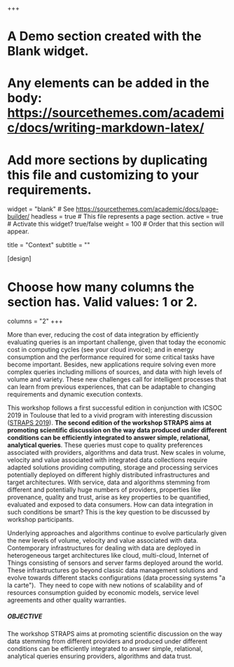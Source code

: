 +++
# A Demo section created with the Blank widget.
# Any elements can be added in the body: https://sourcethemes.com/academic/docs/writing-markdown-latex/
# Add more sections by duplicating this file and customizing to your requirements.

widget = "blank"  # See https://sourcethemes.com/academic/docs/page-builder/
headless = true  # This file represents a page section.
active = true  # Activate this widget? true/false
weight = 100  # Order that this section will appear.

title = "Context"
subtitle = ""

[design]
  # Choose how many columns the section has. Valid values: 1 or 2.
  columns = "2"
+++


More than ever, reducing the cost of data integration by efficiently evaluating queries is an important challenge, given that today the economic cost in computing cycles (see your cloud invoice); and in energy consumption and the performance required for some critical tasks have become important. Besides, new applications require solving even more complex queries including millions of sources, and data with high levels of volume and variety. These new challenges call for intelligent processes that can learn from previous experiences, that can be adaptable to changing requirements and dynamic execution contexts.

This workshop follows a first successful edition in conjunction with ICSOC 2019 in Toulouse that led to a vivid program with interesting discussion ([STRAPS 2019](https://straps-workshop.github.io/2019)). **The second edition of the workshop STRAPS aims at promoting scientific discussion on the way data produced under different conditions can be efficiently integrated to answer simple, relational, analytical queries**. These queries must cope to quality preferences associated with providers, algorithms and data trust. New scales in volume, velocity and value associated with integrated data collections require adapted solutions providing computing, storage and processing services potentially deployed on different highly distributed infrastructures and target architectures. With service, data and algorithms stemming from different and potentially huge numbers of providers, properties like provenance, quality and trust, arise as key properties to be quantified, evaluated and exposed to data consumers. How can data integration in such conditions be smart? This is the key question to be discussed by workshop participants.

Underlying approaches and algorithms continue to evolve particularly given the new levels of volume, velocity and value associated with data. Contemporary infrastructures for dealing with data are deployed in heterogeneous target architectures like cloud, multi-cloud, Internet of Things consisting of sensors and server farms deployed around the world. These infrastructures go beyond classic data management solutions and evolve towards different stacks configurations (data processing systems "a la carte").  They need to cope with new notions of scalability and of resources consumption guided by economic models, service level agreements and other quality warranties. 

##### OBJECTIVE

The workshop STRAPS aims at promoting scientific discussion on the way data stemming from different providers and produced under different conditions can be efficiently integrated to answer simple, relational, analytical queries ensuring providers, algorithms and data trust.
